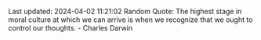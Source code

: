 Last updated: 2024-04-02 11:21:02
Random Quote: The highest stage in moral culture at which we can arrive is when we recognize that we ought to control our thoughts. - Charles Darwin